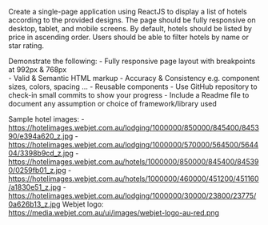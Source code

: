 Create a single-page application using ReactJS to display a list of hotels according to the provided designs. 
The page should be fully responsive on desktop, tablet, and mobile screens. 
By default, hotels should be listed by price in ascending order. 
Users should be able to filter hotels by name or star rating.

Demonstrate the following:
	- Fully responsive page layout with breakpoints at 992px & 768px	  
	- Valid & Semantic HTML markup
	- Accuracy & Consistency 
		e.g. component sizes, colors, spacing ...
	- Reusable components
	- Use GitHub repository to check-in small commits to show your progress
	- Include a Readme file to document any assumption or choice of framework/library used


Sample hotel images:
	- https://hotelimages.webjet.com.au/lodging/1000000/850000/845400/845390/e394a620_z.jpg
	- https://hotelimages.webjet.com.au/lodging/1000000/570000/564500/564404/3398b9cd_z.jpg
	- https://hotelimages.webjet.com.au/hotels/1000000/850000/845400/845390/0259fb01_z.jpg
	- https://hotelimages.webjet.com.au/hotels/1000000/460000/451200/451160/a1830e51_z.jpg
	- https://hotelimages.webjet.com.au/lodging/1000000/30000/23800/23775/0a626b13_z.jpg
Webjet logo: https://media.webjet.com.au/ui/images/webjet-logo-au-red.png
